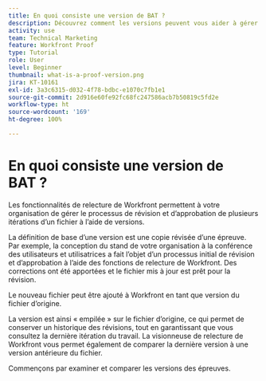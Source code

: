 ```yaml
---
title: En quoi consiste une version de BAT ?
description: Découvrez comment les versions peuvent vous aider à gérer le processus de révision et d’approbation à travers plusieurs itérations d’un fichier en utilisant les fonctionnalités de relecture de Workfront.
activity: use
team: Technical Marketing
feature: Workfront Proof
type: Tutorial
role: User
level: Beginner
thumbnail: what-is-a-proof-version.png
jira: KT-10161
exl-id: 3a3c6315-d032-4f78-bdbc-e1070c7fb1e1
source-git-commit: 2d916e60fe92fc68fc247586acb7b50819c5fd2e
workflow-type: ht
source-wordcount: '169'
ht-degree: 100%

---
```


# En quoi consiste une version de BAT ?

Les fonctionnalités de relecture de Workfront permettent à votre organisation de gérer le processus de révision et d’approbation de plusieurs itérations d’un fichier à l’aide de versions.

La définition de base d’une version est une copie révisée d’une épreuve. Par exemple, la conception du stand de votre organisation à la conférence des utilisateurs et utilisatrices a fait l’objet d’un processus initial de révision et d’approbation à l’aide des fonctions de relecture de Workfront. Des corrections ont été apportées et le fichier mis à jour est prêt pour la révision.

Le nouveau fichier peut être ajouté à Workfront en tant que version du fichier d’origine.

La version est ainsi « empilée » sur le fichier d’origine, ce qui permet de conserver un historique des révisions, tout en garantissant que vous consultez la dernière itération du travail. La visionneuse de relecture de Workfront vous permet également de comparer la dernière version à une version antérieure du fichier.

Commençons par examiner et comparer les versions des épreuves.
